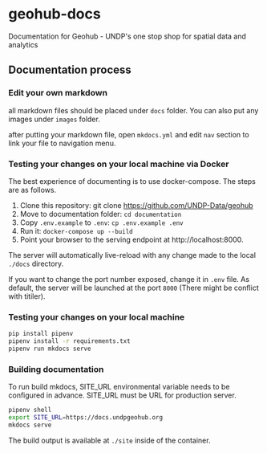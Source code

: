 # geohub-docs

Documentation for Geohub - UNDP's one stop shop for spatial data and analytics

## Documentation process

### Edit your own markdown

all markdown files should be placed under `docs` folder. You can also put any images under `images` folder.

after putting your markdown file, open `mkdocs.yml` and edit `nav` section to link your file to navigation menu.

### Testing your changes on your local machine via Docker

The best experience of documenting is to use docker-compose. The steps are as follows.

1. Clone this repository: git clone https://github.com/UNDP-Data/geohub
1. Move to documentation folder: `cd documentation`
1. Copy `.env.example` to `.env`: `cp .env.example .env`
1. Run it: `docker-compose up --build`
1. Point your browser to the serving endpoint at http://localhost:8000.

The server will automatically live-reload with any change made to the local `./docs` directory.

If you want to change the port number exposed, change it in `.env` file. As default, the server will be launched at the port `8000` (There might be conflict with titiler).

### Testing your changes on your local machine

```bash
pip install pipenv
pipenv install -r requirements.txt
pipenv run mkdocs serve
```

### Building documentation

To run build mkdocs, SITE_URL environmental variable needs to be configured in advance. SITE_URL must be URL for production server.

```bash
pipenv shell
export SITE_URL=https://docs.undpgeohub.org
mkdocs serve
```

The build output is available at `./site` inside of the container.
